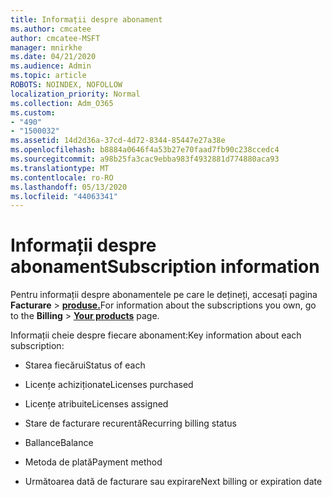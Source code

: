 ```yaml
---
title: Informații despre abonament
ms.author: cmcatee
author: cmcatee-MSFT
manager: mnirkhe
ms.date: 04/21/2020
ms.audience: Admin
ms.topic: article
ROBOTS: NOINDEX, NOFOLLOW
localization_priority: Normal
ms.collection: Adm_O365
ms.custom:
- "490"
- "1500032"
ms.assetid: 14d2d36a-37cd-4d72-8344-85447e27a38e
ms.openlocfilehash: b8884a0646f4a53b27e70faad7fb90c238ccedc4
ms.sourcegitcommit: a98b25fa3cac9ebba983f4932881d774880aca93
ms.translationtype: MT
ms.contentlocale: ro-RO
ms.lasthandoff: 05/13/2020
ms.locfileid: "44063341"
---
```

# <a name="subscription-information"></a><span data-ttu-id="2d6c4-102">Informații despre abonament</span><span class="sxs-lookup"><span data-stu-id="2d6c4-102">Subscription information</span></span>

<span data-ttu-id="2d6c4-103">Pentru informații despre abonamentele pe care le dețineți, accesați pagina **Facturare** \> **[produse.](https://go.microsoft.com/fwlink/p/?linkid=842054)**</span><span class="sxs-lookup"><span data-stu-id="2d6c4-103">For information about the subscriptions you own, go to the **Billing** \> **[Your products](https://go.microsoft.com/fwlink/p/?linkid=842054)** page.</span></span>
  
<span data-ttu-id="2d6c4-104">Informații cheie despre fiecare abonament:</span><span class="sxs-lookup"><span data-stu-id="2d6c4-104">Key information about each subscription:</span></span>
  
- <span data-ttu-id="2d6c4-105">Starea fiecărui</span><span class="sxs-lookup"><span data-stu-id="2d6c4-105">Status of each</span></span>

- <span data-ttu-id="2d6c4-106">Licențe achiziționate</span><span class="sxs-lookup"><span data-stu-id="2d6c4-106">Licenses purchased</span></span>

- <span data-ttu-id="2d6c4-107">Licențe atribuite</span><span class="sxs-lookup"><span data-stu-id="2d6c4-107">Licenses assigned</span></span>

- <span data-ttu-id="2d6c4-108">Stare de facturare recurentă</span><span class="sxs-lookup"><span data-stu-id="2d6c4-108">Recurring billing status</span></span>

- <span data-ttu-id="2d6c4-109">Ballance</span><span class="sxs-lookup"><span data-stu-id="2d6c4-109">Balance</span></span>

- <span data-ttu-id="2d6c4-110">Metoda de plată</span><span class="sxs-lookup"><span data-stu-id="2d6c4-110">Payment method</span></span>

- <span data-ttu-id="2d6c4-111">Următoarea dată de facturare sau expirare</span><span class="sxs-lookup"><span data-stu-id="2d6c4-111">Next billing or expiration date</span></span>